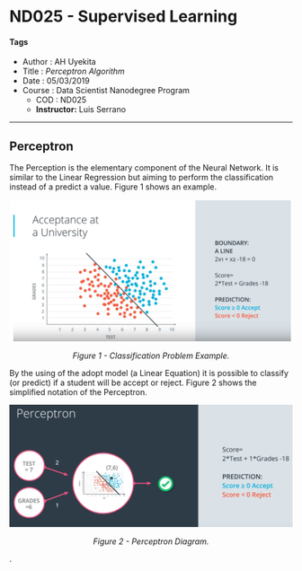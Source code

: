 # ND025 - Supervised Learning

#### Tags
* Author : AH Uyekita
* Title  :  _Perceptron Algorithm_
* Date   : 05/03/2019
* Course : Data Scientist Nanodegree Program
    * COD    : ND025
    * **Instructor:** Luis Serrano

***

## Perceptron

The Perception is the elementary component of the Neural Network. It is similar to the Linear Regression but aiming to perform the classification instead of a predict a value. Figure 1 shows an example.

![Figure 1 - Line Equation](01-img/nd025_c2_l02_01.png)

<center><em>Figure 1 - Classification Problem Example.</em></center>

By the using of the adopt model (a Linear Equation) it is possible to classify (or predict) if a student will be accept or reject. Figure 2 shows the simplified notation of the Perceptron.

![Figure 2 - Perceptron Diagram](01-img/nd025_c2_l02_02.png)

<center><em>Figure 2 - Perceptron Diagram.</em></center>


.
